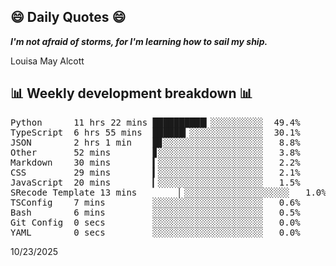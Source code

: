 ## 😄 Daily Quotes 😄

_**I'm not afraid of storms, for I'm learning how to sail my ship.**_

Louisa May Alcott



## 📊 Weekly development breakdown 📊

<pre>Python      11 hrs 22 mins ██████████▎░░░░░░░░░░  49.4%
TypeScript  6 hrs 55 mins  ██████▎░░░░░░░░░░░░░░  30.1%
JSON        2 hrs 1 min    █▊░░░░░░░░░░░░░░░░░░░   8.8%
Other       52 mins        ▊░░░░░░░░░░░░░░░░░░░░   3.8%
Markdown    30 mins        ▍░░░░░░░░░░░░░░░░░░░░   2.2%
CSS         29 mins        ▍░░░░░░░░░░░░░░░░░░░░   2.1%
JavaScript  20 mins        ▎░░░░░░░░░░░░░░░░░░░░   1.5%
SRecode Template 13 mins        ▏░░░░░░░░░░░░░░░░░░░░   1.0%
TSConfig    7 mins         ░░░░░░░░░░░░░░░░░░░░░   0.6%
Bash        6 mins         ░░░░░░░░░░░░░░░░░░░░░   0.5%
Git Config  0 secs         ░░░░░░░░░░░░░░░░░░░░░   0.0%
YAML        0 secs         ░░░░░░░░░░░░░░░░░░░░░   0.0%</pre>

10/23/2025